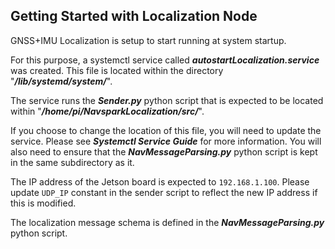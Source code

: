 Getting Started with Localization Node
---

GNSS+IMU Localization is setup to start running at system startup.

For this purpose, a systemctl service called _**autostartLocalization.service**_ was created. This file is located within the directory "_**/lib/systemd/system/**_".

The service runs the _**Sender.py**_ python script that is expected to be located within "_**/home/pi/NavsparkLocalization/src/**_".

If you choose to change the location of this file, you will need to update the service. Please see _**Systemctl Service Guide**_ for more information. You will also need to ensure that the _**NavMessageParsing.py**_ python script is kept in the same subdirectory as it.

The IP address of the Jetson board is expected to `192.168.1.100`. Please update `UDP_IP` constant in the sender script to reflect the new IP address if this is modified.

The localization message schema is defined in the _**NavMessageParsing.py**_ python script.